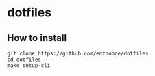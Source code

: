 # dotfiles

## How to install

```
git clone https://github.com/entooone/dotfiles
cd dotfiles
make setup-cli
```
